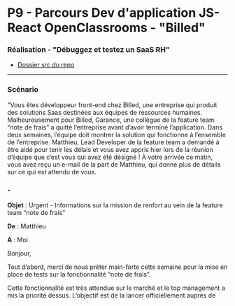 ﻿# P9 - Parcours Dev d'application JS-React OpenClassrooms - "Billed"

### Réalisation - "Débuggez et testez un SaaS RH"

- [Dossier src du repo](https://github.com/barthRachel/Billed/tree/main/Billed-app-FR-Front)

---

### Scénario

"Vous êtes développeur front-end chez Billed, une entreprise qui produit des solutions Saas destinées aux équipes de ressources humaines.
Malheureusement pour Billed, Garance, une collègue de la feature team “note de frais” a quitté l’entreprise avant d’avoir terminé l’application. Dans deux semaines, l’équipe doit montrer la solution qui fonctionne à l’ensemble de l’entreprise. Matthieu, Lead Developer de la feature team a demandé à être aidé pour tenir les délais et vous avez appris hier lors de la réunion d’équipe que c’est vous qui avez été désigné !
À votre arrivée ce matin, vous avez reçu un e-mail de la part de Matthieu, qui donne plus de détails sur ce qui est attendu de vous.

### - 
**Objet** : Urgent - Informations sur la mission de renfort au sein de la feature team “note de frais”

**De** : Matthieu

**A** : Moi

Bonjour, 

Tout d’abord, merci de nous prêter main-forte cette semaine pour la mise en place de tests sur la fonctionnalité “note de frais”.

Cette fonctionnalité est très attendue sur le marché et le top management a mis la priorité dessus. L’objectif est de la lancer officiellement auprès de nos clients d’ici 2 semaines. Les délais sont donc très serrés. La feature team a beaucoup travaillé ces dernières semaines, mais le départ de Garance n’arrange pas les choses et nous avons besoin de ton aide pour la dernière ligne droite.

**Présentation de la fonctionnalité :**

Pour comprendre son utilité et savoir comment elle marche, lis d’abord la [description de la fonctionnalité.](https://s3.eu-west-1.amazonaws.com/course.oc-static.com/projects/DA+JSR_P9/Billed+-+Description+des+fonctionnalite%CC%81s.pdf)
Comme tu peux le constater, il y a deux parcours utilisateurs : un administrateur RH et un employé.

**État d’avancement du projet :**

L’essentiel a déjà été développé, je te rassure :
* ✅ Le back-end des deux parcours est prêt en version alpha. 
* 🚧 Côté front-end :
* ↳ Parcours administrateur : il a été testé par Garance, il faut désormais le débugger.
* ↳ Parcours employé : il faut entièrement le tester et le débugger.

Garance avait utilisé Chrome Debugger, il faudra continuer avec cet outil.

**Comment accéder à la fonctionnalité ?**

Tu devras installer le [back-end disponible sur ce repo](https://github.com/OpenClassrooms-Student-Center/Billed-app-FR-back) ainsi que le [frontend disponible ici.](https://github.com/OpenClassrooms-Student-Center/Billed-app-FR-Front) Suis bien les instructions des deux README pour comprendre comment faire fonctionner tout ça.

**Tes missions :**

Tout ce que j’attends de toi pour fiabiliser et améliorer le parcours employé est décrit [dans ce document.](https://course.oc-static.com/projects/DA+JSR_P9/Billed+-+Description+pratique+des+besoins+-.pdf) Il correspond à la description pratique des besoins pour la mise en place de la fonctionnalité. Il faut que tu le lises très attentivement. 
Tu y trouveras notamment [le rapport](https://openclassrooms.notion.site/a7a612fc166747e78d95aa38106a55ec) avec les bugs identifiés (Kanban Notion) ainsi qu’un exemple de plan de tests End-to-End. 

Voilà, bon courage pour résoudre ces bugs et mettre en place les tests manquants ! On compte sur toi.

Matthieu
Lead Developer @Billed

### -
Ça y est, vous avez toutes les informations pour démarrer la correction de cette application. C’est parti !"

**Date de réalisation** : Août 2023
